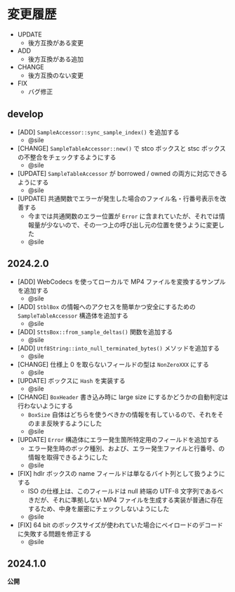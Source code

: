 # 変更履歴

- UPDATE
  - 後方互換がある変更
- ADD
  - 後方互換がある追加
- CHANGE
  - 後方互換のない変更
- FIX
  - バグ修正

## develop

- [ADD] `SampleAccessor::sync_sample_index()` を追加する
  - @sile
- [CHANGE] `SampleTableAccessor::new()` で stco ボックスと stsc ボックスの不整合をチェックするようにする
  - @sile
- [UPDATE] `SampleTableAccessor` が borrowed / owned の両方に対応できるようにする
  - @sile
- [UPDATE] 共通関数でエラーが発生した場合のファイル名・行番号表示を改善する
  - 今までは共通関数のエラー位置が `Error` に含まれていたが、それでは情報量が少ないので、その一つ上の呼び出し元の位置を使うように変更した
  - @sile

## 2024.2.0

- [ADD] WebCodecs を使ってローカルで MP4 ファイルを変換するサンプルを追加する
  - @sile
- [ADD] `StblBox` の情報へのアクセスを簡単かつ安全にするための `SampleTableAccessor` 構造体を追加する
  - @sile
- [ADD] `SttsBox::from_sample_deltas()` 関数を追加する
  - @sile
- [ADD] `Utf8String::into_null_terminated_bytes()` メソッドを追加する
  - @sile
- [CHANGE] 仕様上 0 を取らないフィールドの型は `NonZeroXXX` にする
  -  @sile
- [UPDATE] ボックスに `Hash` を実装する
  - @sile
- [CHANGE] `BoxHeader` 書き込み時に large size にするかどうかの自動判定は行わないようにする
  - `BoxSize` 自体はどちらを使うべきかの情報を有しているので、それをそのまま反映するようにした
  - @sile
- [UPDATE] `Error` 構造体にエラー発生箇所特定用のフィールドを追加する
  - エラー発生時のボック種別、および、エラー発生ファイルと行番号、の情報を取得できるようにした
  - @sile
- [FIX] hdlr ボックスの name フィールドは単なるバイト列として扱うようにする
  - ISO の仕様上は、このフィールドは null 終端の UTF-8 文字列であるべきだが、それに準拠しない MP4 ファイルを生成する実装が普通に存在するため、中身を厳密にチェックしないようにした
  - @sile
- [FIX] 64 bit のボックスサイズが使われていた場合にペイロードのデコードに失敗する問題を修正する
  - @sile

## 2024.1.0

**公開**
